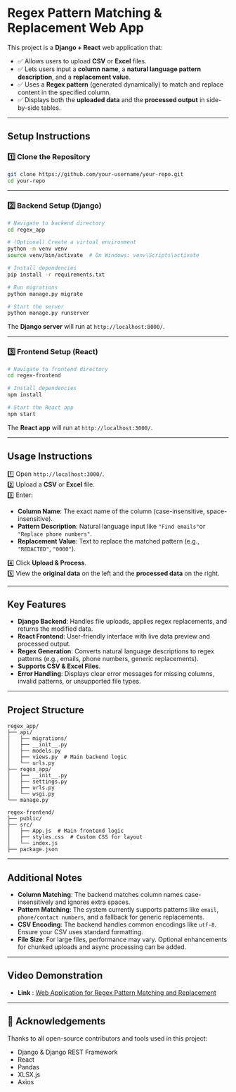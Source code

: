 
# Regex Pattern Matching & Replacement Web App

This project is a **Django + React** web application that:
- ✅ Allows users to upload **CSV** or **Excel** files.
- ✅ Lets users input a **column name**, a **natural language pattern description**, and a **replacement value**.
- ✅ Uses a **Regex pattern** (generated dynamically) to match and replace content in the specified column.
- ✅ Displays both the **uploaded data** and the **processed output** in side-by-side tables.

---

##  **Setup Instructions**

###  1️⃣ Clone the Repository
```bash
git clone https://github.com/your-username/your-repo.git
cd your-repo
```

---

###  2️⃣ Backend Setup (Django)
```bash
# Navigate to backend directory
cd regex_app

# (Optional) Create a virtual environment
python -m venv venv
source venv/bin/activate  # On Windows: venv\Scripts\activate

# Install dependencies
pip install -r requirements.txt

# Run migrations
python manage.py migrate

# Start the server
python manage.py runserver
```

The **Django server** will run at `http://localhost:8000/`.

---

###  3️⃣ Frontend Setup (React)
```bash
# Navigate to frontend directory
cd regex-frontend

# Install dependencies
npm install

# Start the React app
npm start
```

The **React app** will run at `http://localhost:3000/`.

---

##  **Usage Instructions**
1️⃣ Open `http://localhost:3000/`.  
2️⃣ Upload a **CSV** or **Excel** file.  
3️⃣ Enter:
- **Column Name**: The exact name of the column (case-insensitive, space-insensitive).
- **Pattern Description**: Natural language input like `"Find emails"`or `"Replace phone numbers"`.
- **Replacement Value**: Text to replace the matched pattern (e.g., `"REDACTED"`, `"0000"`).

4️⃣ Click **Upload & Process**.  
5️⃣ View the **original data** on the left and the **processed data** on the right.

---

##  **Key Features**
- **Django Backend**: Handles file uploads, applies regex replacements, and returns the modified data.
- **React Frontend**: User-friendly interface with live data preview and processed output.
- **Regex Generation**: Converts natural language descriptions to regex patterns (e.g., emails, phone numbers, generic replacements).
- **Supports CSV & Excel Files**.
- **Error Handling**: Displays clear error messages for missing columns, invalid patterns, or unsupported file types.

---

##  **Project Structure**
```
regex_app/
├── api/
│   ├── migrations/
│   ├── __init__.py
│   ├── models.py
│   ├── views.py  # Main backend logic
│   └── urls.py
├── regex_app/
│   ├── __init__.py
│   ├── settings.py
│   ├── urls.py
│   └── wsgi.py
└── manage.py

regex-frontend/
├── public/
├── src/
│   ├── App.js  # Main frontend logic
│   ├── styles.css  # Custom CSS for layout
│   └── index.js
├── package.json
```

---

##  **Additional Notes**
- **Column Matching**: The backend matches column names case-insensitively and ignores extra spaces.
- **Pattern Matching**: The system currently supports patterns like `email`, `phone/contact numbers`, and a fallback for generic replacements.
- **CSV Encoding**: The backend handles common encodings like `utf-8`. Ensure your CSV uses standard formatting.
- **File Size**: For large files, performance may vary. Optional enhancements for chunked uploads and async processing can be added.

---

## **Video  Demonstration**
- **Link** : [Web Application for Regex Pattern Matching and Replacement](https://drive.google.com/file/d/1VLaTF9qpRStfqK-4yHfBh9yXI6vc_cef/view)

---

## 🙌 **Acknowledgements**
Thanks to all open-source contributors and tools used in this project:
- Django & Django REST Framework  
- React  
- Pandas  
- XLSX.js  
- Axios  
